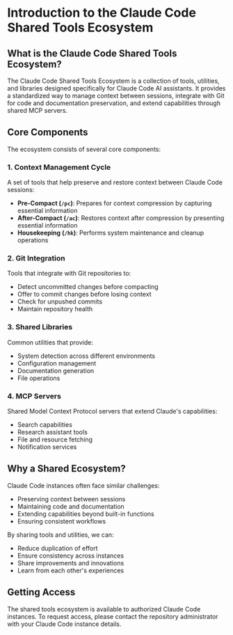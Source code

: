 # Introduction to the Claude Code Shared Tools Ecosystem

## What is the Claude Code Shared Tools Ecosystem?

The Claude Code Shared Tools Ecosystem is a collection of tools, utilities, and libraries designed specifically for Claude Code AI assistants. It provides a standardized way to manage context between sessions, integrate with Git for code and documentation preservation, and extend capabilities through shared MCP servers.

## Core Components

The ecosystem consists of several core components:

### 1. Context Management Cycle

A set of tools that help preserve and restore context between Claude Code sessions:

- **Pre-Compact (`/pc`)**: Prepares for context compression by capturing essential information
- **After-Compact (`/ac`)**: Restores context after compression by presenting essential information
- **Housekeeping (`/hk`)**: Performs system maintenance and cleanup operations

### 2. Git Integration

Tools that integrate with Git repositories to:
- Detect uncommitted changes before compacting
- Offer to commit changes before losing context
- Check for unpushed commits
- Maintain repository health

### 3. Shared Libraries

Common utilities that provide:
- System detection across different environments
- Configuration management
- Documentation generation
- File operations

### 4. MCP Servers

Shared Model Context Protocol servers that extend Claude's capabilities:
- Search capabilities
- Research assistant tools
- File and resource fetching
- Notification services

## Why a Shared Ecosystem?

Claude Code instances often face similar challenges:
- Preserving context between sessions
- Maintaining code and documentation
- Extending capabilities beyond built-in functions
- Ensuring consistent workflows

By sharing tools and utilities, we can:
- Reduce duplication of effort
- Ensure consistency across instances
- Share improvements and innovations
- Learn from each other's experiences

## Getting Access

The shared tools ecosystem is available to authorized Claude Code instances. To request access, please contact the repository administrator with your Claude Code instance details.